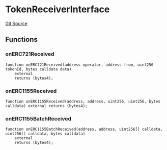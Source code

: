 # TokenReceiverInterface
[Git Source](https://github.com/AstariaXYZ/starport/blob/579f2b696f3db97ba152a0f0d28350598ebf1089/src/interfaces/TokenReceiverInterface.sol)


## Functions
### onERC721Received


```solidity
function onERC721Received(address operator, address from, uint256 tokenId, bytes calldata data)
    external
    returns (bytes4);
```

### onERC1155Received


```solidity
function onERC1155Received(address, address, uint256, uint256, bytes calldata) external returns (bytes4);
```

### onERC1155BatchReceived


```solidity
function onERC1155BatchReceived(address, address, uint256[] calldata, uint256[] calldata, bytes calldata)
    external
    returns (bytes4);
```

